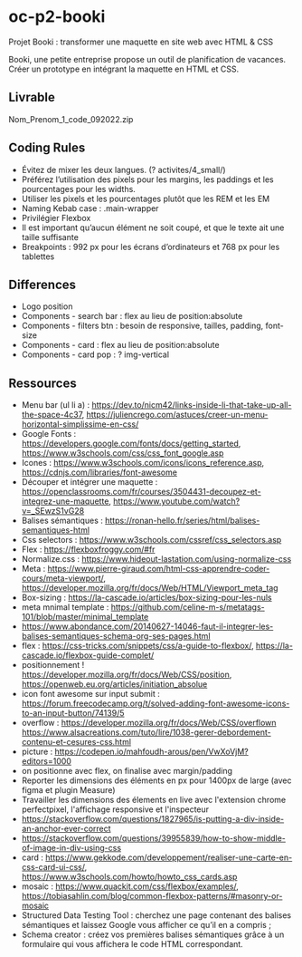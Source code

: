 # oc-p2-booki
Projet Booki : transformer une maquette en site web avec HTML &amp; CSS

Booki, une petite entreprise propose un outil de planification de vacances. Créer un prototype en intégrant la maquette en HTML et CSS.

## Livrable
Nom_Prenom_1_code_092022.zip

## Coding Rules
- Évitez de mixer les deux langues. (? activites/4_small/)
- Préférez l’utilisation des pixels pour les margins, les paddings et les pourcentages pour les widths.
- Utiliser les pixels et les pourcentages plutôt que les REM et les EM
- Naming Kebab case : .main-wrapper
- Privilégier Flexbox
- Il est important qu’aucun élément ne soit coupé, et que le texte ait une taille suffisante
- Breakpoints : 992 px pour les écrans d’ordinateurs et 768 px pour les tablettes

## Differences
- Logo position
- Components - search bar : flex au lieu de position:absolute
- Components - filters btn : besoin de responsive, tailles, padding, font-size
- Components - card : flex au lieu de position:absolute
- Components - card pop : ? img-vertical

## Ressources
- Menu bar (ul li a) : https://dev.to/nicm42/links-inside-li-that-take-up-all-the-space-4c37, https://juliencrego.com/astuces/creer-un-menu-horizontal-simplissime-en-css/
- Google Fonts : https://developers.google.com/fonts/docs/getting_started, https://www.w3schools.com/css/css_font_google.asp
- Icones : https://www.w3schools.com/icons/icons_reference.asp, https://cdnjs.com/libraries/font-awesome
- Découper et intégrer une maquette : https://openclassrooms.com/fr/courses/3504431-decoupez-et-integrez-une-maquette, https://www.youtube.com/watch?v=_SEwzS1vG28
- Balises sémantiques : https://ronan-hello.fr/series/html/balises-semantiques-html
- Css selectors : https://www.w3schools.com/cssref/css_selectors.asp
- Flex : https://flexboxfroggy.com/#fr
- Normalize.css : https://www.hideout-lastation.com/using-normalize-css
- Meta : https://www.pierre-giraud.com/html-css-apprendre-coder-cours/meta-viewport/, https://developer.mozilla.org/fr/docs/Web/HTML/Viewport_meta_tag
- Box-sizing : https://la-cascade.io/articles/box-sizing-pour-les-nuls
- meta mnimal template : https://github.com/celine-m-s/metatags-101/blob/master/minimal_template
- https://www.abondance.com/20140627-14046-faut-il-integrer-les-balises-semantiques-schema-org-ses-pages.html
- flex : https://css-tricks.com/snippets/css/a-guide-to-flexbox/, https://la-cascade.io/flexbox-guide-complet/
- positionnement ! https://developer.mozilla.org/fr/docs/Web/CSS/position, https://openweb.eu.org/articles/initiation_absolue
- icon font awesome sur input submit : https://forum.freecodecamp.org/t/solved-adding-font-awesome-icons-to-an-input-button/74139/5
- overflow : https://developer.mozilla.org/fr/docs/Web/CSS/overflown https://www.alsacreations.com/tuto/lire/1038-gerer-debordement-contenu-et-cesures-css.html
- picture  : https://codepen.io/mahfoudh-arous/pen/VwXoVjM?editors=1000 
- on positionne avec flex, on finalise avec margin/padding
- Reporter les dimensions des éléments en px pour 1400px de large (avec figma et plugin Measure)
- Travailler les dimensions des élements en live avec l'extension chrome perfectpixel, l'affichage responsive et l'inspecteur
- https://stackoverflow.com/questions/1827965/is-putting-a-div-inside-an-anchor-ever-correct
- https://stackoverflow.com/questions/39955839/how-to-show-middle-of-image-in-div-using-css
- card : https://www.gekkode.com/developpement/realiser-une-carte-en-css-card-ui-css/, https://www.w3schools.com/howto/howto_css_cards.asp
- mosaic : https://www.quackit.com/css/flexbox/examples/, https://tobiasahlin.com/blog/common-flexbox-patterns/#masonry-or-mosaic
- Structured Data Testing Tool : cherchez une page contenant des balises sémantiques et laissez Google vous afficher ce qu’il en a compris ;
- Schema creator : créez vos premières balises sémantiques grâce à un formulaire qui vous affichera le code HTML correspondant. 